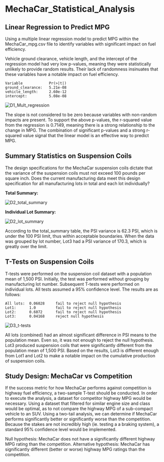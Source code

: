 # MechaCar_Statistical_Analysis

## Linear Regression to Predict MPG
Using a multiple linear regression model to predict MPG within the MechaCar_mpg.csv file to identify variables with significant impact on fuel efficiency.

Vehicle ground clearance, vehicle length, and the intercept of the regression model had very low p-values, meaning they were statistically unlikely to provide random results. Their lack of randomness insinuates that these variables have a notable impact on fuel efficiency.

    Variable            Pr(>|t|)
    ground_clearance:   5.21e-08
    vehicle_length:     2.60e-12
    intercept:          5.08e-08

![D1_Mult_regression](https://user-images.githubusercontent.com/92493572/153731348-74e9d119-8673-46c2-b324-e6830982f080.png)


The slope is not considered to be zero because variables with non-random impacts are present. To support the above p-values, the r-squared value from the regression is 0.7149, meaning there is a strong relationship to the change in MPG. The combination of significant p-values and a strong r-squared value signal that the linear model is an effective way to predict MPG.

## Summary Statistics on Suspension Coils
The design specifications for the MechaCar suspension coils dictate that the variance of the suspension coils must not exceed 100 pounds per square inch. Does the current manufacturing data meet this design specification for all manufacturing lots in total and each lot individually?

**Total Summary:**

![D2_total_summary](https://user-images.githubusercontent.com/92493572/153731404-0b4df4c3-6546-4dad-a5de-22c289b7f6de.png)

**Individual Lot Summary:**

![D2_lot_summary](https://user-images.githubusercontent.com/92493572/153731408-333aa21b-76e6-4103-81ed-a4d2bb8f1d75.png)


According to the total_summary table, the PSI variance is 62.3 PSI, which is under the 100 PSI limit, thus within acceptable boundaries. When the data was grouped by lot number, Lot3 had a PSI variance of 170.3, which is greatly over the limit.

## T-Tests on Suspension Coils
T-tests were performed on the suspension coil dataset with a population mean of 1,500 PSI. Initially, the test was performed without grouping by manufacturing lot number. Subsequent T-tests were performed on individual lots. All tests assumed a 95% confidence level. The results are as follows:

    All lots:  0.06028     fail to reject null hypothesis
    Lot1:      1.0         fail to reject null hypothesis
    Lot2:      0.6072      fail to reject null hypothesis
    Lot3:      0.04168     reject null hypothesis

![D3_t-tests](https://user-images.githubusercontent.com/92493572/153731566-d3907152-eb72-4234-938a-859f9f3a0662.png)


All lots (combined) had an almost significant difference in PSI means to the population mean. Even so, it was not enough to reject the null hypothesis. Lot3 produced suspension coils that were significantly different from the population mean of 1,500 PSI. Based on the results, Lot3 is different enough from Lot1 and Lot2 to make a notable impact on the cumulative production of suspension coils.

## Study Design: MechaCar vs Competition
If the success metric for how MechaCar performs against competition is highway fuel efficiency, a two-sample T-test should be conducted. In order to execute the analysis, a dataset for competitor highway MPG would be necessary. Using a dataset that filtered for similar engine size and class would be optimal, as to not compare the highway MPG of a sub-compact vehicle to an SUV. Using a two-tail analysis, we can determine if MechaCar performs significantly better or significantly worse than the competition. Because the stakes are not incredibly high (ie. testing a a braking system), a standard 95% confidence level would be implemented.

Null hypothesis: MechaCar does not have a significantly different highway MPG rating than the competition.
Alternative hypothesis: MechaCar has significantly different (better or worse) highway MPG ratings than the competition.
